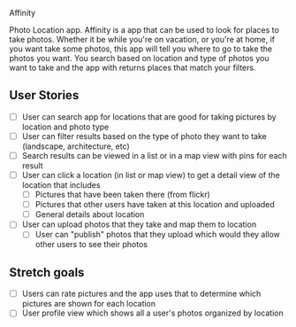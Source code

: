Affinity

Photo Location app.  Affinity is a app that can be used to look for places to take photos.  Whether it be while you're on vacation, or you're at home, if you want take some photos, this app will tell you where to go to take the photos you want.  You search based on location and type of photos you want to take and the app with returns places that match your filters.


## User Stories
* [ ] User can search app for locations that are good for taking pictures by location and photo type
* [ ] User can filter results based on the type of photo they want to take (landscape, architecture, etc)
* [ ] Search results can be viewed in a list or in a map view with pins for each result
* [ ] User can click a location (in list or map view) to get a detail view of the location that includes
  * [ ] Pictures that have been taken there (from flickr)
  * [ ] Pictures that other users have taken at this location and uploaded
  * [ ] General details about location 
* [ ] User can upload photos that they take and map them to location
  * [ ] User can "publish" photos that they upload which would they allow other users to see their photos

## Stretch goals
* [ ] Users can rate pictures and the app uses that to determine which pictures are shown for each location
* [ ] User profile view which shows all a user's photos organized by location
